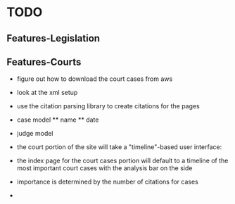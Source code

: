 TODO
==

Features-Legislation
--

Features-Courts
--

* figure out how to download the court cases from aws
* look at the xml setup

* use the citation parsing library to create citations for the pages

* case model
** name
** date


* judge model

* the court portion of the site will take a "timeline"-based user interface:
* the index page for the court cases portion will default to a timeline of the most important court cases with the analysis bar on the side
* importance is determined by the number of citations for cases
* 
